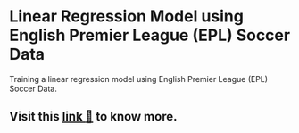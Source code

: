 # Linear Regression Model using English Premier League (EPL) Soccer Data
Training a linear regression model using English Premier League (EPL) Soccer Data.

## Visit this [link :link:](https://git.hemath.com/1_LR_model_using_EPL_soccer_data/) to know more.
